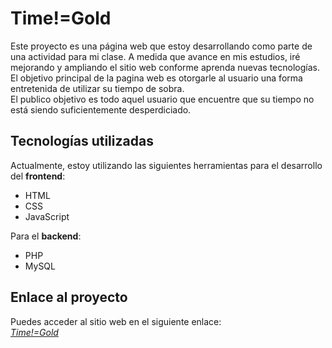 # Time!=Gold

Este proyecto es una página web que estoy desarrollando como parte de una actividad para mi clase. A medida que avance en mis estudios, iré mejorando y ampliando el sitio web conforme aprenda nuevas tecnologías.\
El objetivo principal de la pagina web es otorgarle al usuario una forma entretenida de utilizar su tiempo de sobra.\
El publico objetivo es todo aquel usuario que encuentre que su tiempo no está siendo suficientemente desperdiciado.

## Tecnologías utilizadas

Actualmente, estoy utilizando las siguientes herramientas para el desarrollo del **frontend**:

- HTML
- CSS
- JavaScript

Para el **backend**:

- PHP
- MySQL

## Enlace al proyecto

Puedes acceder al sitio web en el siguiente enlace:  
*[Time!=Gold](https://timeisnotgold.great-site.net/)*
